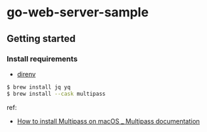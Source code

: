 # go-web-server-sample

## Getting started

### Install requirements

- [direnv](https://direnv.net/)

```sh
$ brew install jq yq
$ brew install --cask multipass
```

ref:

- [How to install Multipass on macOS \_ Multipass documentation](https://multipass.run/docs/installing-on-macos#heading--use-brew)
